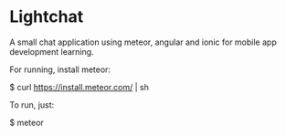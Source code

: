 # Lightchat
A small chat application using meteor, angular and ionic for mobile app development learning.

For running, install meteor:

$ curl https://install.meteor.com/ | sh

To run, just:

$ meteor
